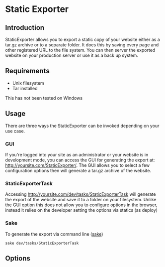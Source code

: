 # Static Exporter

## Introduction

StaticExporter allows you to export a static copy of your website either as a
tar.gz archive or to a separate folder. It does this by saving every page and
other registered URL to the file system. You can then server the exported 
website on your production server or use it as a back up system.

## Requirements

 - Unix filesystem
 - Tar installed

<div class="warning" markdown='1'>
	This has not been tested on Windows
</div>

## Usage

There are three ways the StaticExporter can be invoked depending on your use 
case. 

### GUI

If you're logged into your site as an administrator or your website is in 
development mode, you can access the GUI for generating the export at:
http://yoursite.com/StaticExporter/. The GUI allows you to select a few
configuration options then will generate a tar.gz archive of the website.

### StaticExporterTask

Accessing http://yoursite.com/dev/tasks/StaticExporterTask will generate the
export of the website and save it to a folder on your filesystem. Unlike the
GUI option this does not allow you to configure options in the browser, instead
it relies on the developer setting the options via statics (as deploy)

### Sake

To generate the export via command line ([sake](framework/en/topics/commandline.md))

	sake dev/tasks/StaticExporterTask
	
## Options